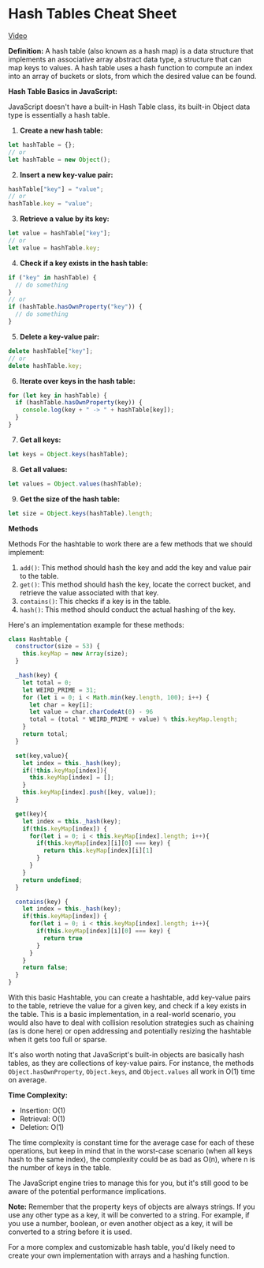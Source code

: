 # Hash Tables Cheat Sheet

[Video](https://www.youtube.com/watch?v=MfhjkfocRR0)

**Definition:**
A hash table (also known as a hash map) is a data structure that implements an associative array abstract data type, a structure that can map keys to values. A hash table uses a hash function to compute an index into an array of buckets or slots, from which the desired value can be found.

**Hash Table Basics in JavaScript:**

JavaScript doesn't have a built-in Hash Table class, its built-in Object data type is essentially a hash table.

1. **Create a new hash table:**

```javascript
let hashTable = {};
// or
let hashTable = new Object();
```

2. **Insert a new key-value pair:**

```javascript
hashTable["key"] = "value";
// or
hashTable.key = "value";
```

3. **Retrieve a value by its key:**

```javascript
let value = hashTable["key"];
// or
let value = hashTable.key;
```

4. **Check if a key exists in the hash table:**

```javascript
if ("key" in hashTable) {
  // do something
}
// or
if (hashTable.hasOwnProperty("key")) {
  // do something
}
```

5. **Delete a key-value pair:**

```javascript
delete hashTable["key"];
// or
delete hashTable.key;
```

6. **Iterate over keys in the hash table:**

```javascript
for (let key in hashTable) {
  if (hashTable.hasOwnProperty(key)) {
    console.log(key + " -> " + hashTable[key]);
  }
}
```

7. **Get all keys:**

```javascript
let keys = Object.keys(hashTable);
```

8. **Get all values:**

```javascript
let values = Object.values(hashTable);
```

9. **Get the size of the hash table:**

```javascript
let size = Object.keys(hashTable).length;
```

**Methods**

Methods
For the hashtable to work there are a few methods that we should implement:
1. `add()`: This method should hash the key and add the key and value pair to the table.
2. `get()`: This method should hash the key, locate the correct bucket, and retrieve the value associated with that key.
3. `contains()`: This checks if a key is in the table.
4. `hash()`: This method should conduct the actual hashing of the key.

Here's an implementation example for these methods:

```javascript
class Hashtable {
  constructor(size = 53) {
    this.keyMap = new Array(size);
  }

  _hash(key) {
    let total = 0;
    let WEIRD_PRIME = 31;
    for (let i = 0; i < Math.min(key.length, 100); i++) {
      let char = key[i];
      let value = char.charCodeAt(0) - 96
      total = (total * WEIRD_PRIME + value) % this.keyMap.length;
    }
    return total;
  }

  set(key,value){
    let index = this._hash(key);
    if(!this.keyMap[index]){
      this.keyMap[index] = [];
    }
    this.keyMap[index].push([key, value]);
  }

  get(key){
    let index = this._hash(key);
    if(this.keyMap[index]) {
      for(let i = 0; i < this.keyMap[index].length; i++){
        if(this.keyMap[index][i][0] === key) {
          return this.keyMap[index][i][1]
        }
      }
    }
    return undefined;
  }

  contains(key) {
    let index = this._hash(key);
    if(this.keyMap[index]) {
      for(let i = 0; i < this.keyMap[index].length; i++){
        if(this.keyMap[index][i][0] === key) {
          return true
        }
      }
    }
    return false;
  }
}
```

With this basic Hashtable, you can create a hashtable, add key-value pairs to the table, retrieve the value for a given key, and check if a key exists in the table. This is a basic implementation, in a real-world scenario, you would also have to deal with collision resolution strategies such as chaining (as is done here) or open addressing and potentially resizing the hashtable when it gets too full or sparse. 

It's also worth noting that JavaScript's built-in objects are basically hash tables, as they are collections of key-value pairs. For instance, the methods `Object.hasOwnProperty`, `Object.keys`, and `Object.values` all work in O(1) time on average.

**Time Complexity:**

- Insertion: O(1)
- Retrieval: O(1)
- Deletion: O(1)

The time complexity is constant time for the average case for each of these operations, but keep in mind that in the worst-case scenario (when all keys hash to the same index), the complexity could be as bad as O(n), where n is the number of keys in the table. 

The JavaScript engine tries to manage this for you, but it's still good to be aware of the potential performance implications.

**Note:**
Remember that the property keys of objects are always strings. If you use any other type as a key, it will be converted to a string.
For example, if you use a number, boolean, or even another object as a key, it will be converted to a string before it is used.

For a more complex and customizable hash table, you'd likely need to create your own implementation with arrays and a hashing function.